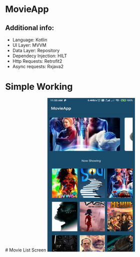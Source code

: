 # MovieApp

## Additional info:
* Language: Kotlin
* UI Layer: MVVM
* Data Layer: Repository
* Dependecy Injection: HILT
* Http Requests: Retrofit2
* Async requests: Rxjava2
<h1>Simple Working</h1>
<p>
  # Movie List Screen
<img src="Screenshot_2021-01-07-11-55-19-948_com.akshay.movieapp.jpg" width="280" height="490"/>
  &nbsp &nbsp &nbsp &nbsp &nbsp &nbsp &nbsp &nbsp &nbsp &nbsp &nbsp &nbsp &nbsp &nbsp &nbsp &nbsp

</p>
